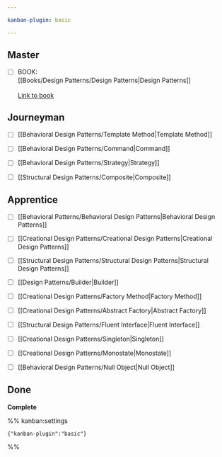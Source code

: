 ```yaml
---

kanban-plugin: basic

---
```


## Master

- [ ] BOOK:<br>[[Books/Design Patterns/Design Patterns|Design Patterns]]<br><br>[Link to book](https://www.amazon.com/Design-Patterns-Elements-Reusable-Object-Oriented/dp/0201633612)


## Journeyman

- [ ] [[Behavioral Design Patterns/Template Method|Template Method]]
- [ ] [[Behavioral Design Patterns/Command|Command]]
- [ ] [[Behavioral Design Patterns/Strategy|Strategy]]
- [ ] [[Structural Design Patterns/Composite|Composite]]


## Apprentice

- [ ] [[Behavioral Patterns/Behavioral Design Patterns|Behavioral Design Patterns]]
- [ ] [[Creational Design Patterns/Creational Design Patterns|Creational Design Patterns]]
- [ ] [[Structural Design Patterns/Structural Design Patterns|Structural Design Patterns]]
- [ ] [[Design Patterns/Builder|Builder]]
- [ ] [[Creational Design Patterns/Factory Method|Factory Method]]
- [ ] [[Creational Design Patterns/Abstract Factory|Abstract Factory]]
- [ ] [[Structural Design Patterns/Fluent Interface|Fluent Interface]]
- [ ] [[Creational Design Patterns/Singleton|Singleton]]
- [ ] [[Creational Design Patterns/Monostate|Monostate]]
- [ ] [[Behavioral Design Patterns/Null Object|Null Object]]


## Done

**Complete**




%% kanban:settings
```
{"kanban-plugin":"basic"}
```
%%